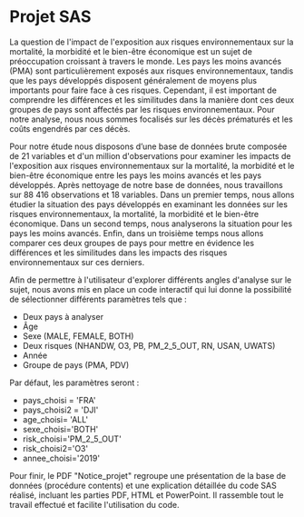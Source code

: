 # Projet SAS

La question de l'impact de l'exposition aux risques environnementaux sur la mortalité, la morbidité et le bien-être économique est un sujet de préoccupation croissant à travers le monde. Les pays les moins avancés (PMA) sont particulièrement exposés aux risques environnementaux, tandis que les pays développés disposent généralement de moyens plus importants pour faire face à ces risques. Cependant, il est important de comprendre les différences et les similitudes dans la manière dont ces deux groupes de pays sont affectés par les risques environnementaux. Pour notre analyse, nous nous sommes focalisés sur les décès prématurés et les coûts engendrés par ces décès.

Pour notre étude nous disposons d’une base de données brute composée de 21 variables et d'un million d'observations pour examiner les impacts de l'exposition aux risques environnementaux sur la mortalité, la morbidité et le bien-être économique entre les pays les moins avancés et les pays développés. Après nettoyage de notre base de données, nous travaillons sur 88 416 observations et 18 variables. Dans un premier temps, nous allons étudier la situation des pays développés en examinant les données sur les risques environnementaux, la mortalité, la morbidité et le bien-être économique.
Dans un second temps, nous analyserons la situation pour les pays les moins avancés. Enfin, dans un troisième temps nous allons comparer ces deux groupes de pays pour mettre en évidence les différences et les similitudes dans les impacts des risques environnementaux sur ces derniers.

Afin de permettre à l'utilisateur d'explorer différents angles d'analyse sur le sujet, nous avons mis en place un code interactif qui lui donne la possibilité de sélectionner différents paramètres tels que :
- Deux pays à analyser
- Âge
- Sexe (MALE, FEMALE, BOTH)
- Deux risques (NHANDW, O3, PB, PM_2_5_OUT, RN, USAN, UWATS)
- Année
- Groupe de pays (PMA, PDV)
  
Par défaut, les paramètres seront :
- pays_choisi = 'FRA'
- pays_choisi2 = 'DJI'
- age_choisi= 'ALL'
- sexe_choisi='BOTH'
- risk_choisi='PM_2_5_OUT'
- risk_choisi2='O3'
- annee_choisi='2019'
  
Pour finir, le PDF "Notice_projet" regroupe une présentation de la base de données (procédure contents) et une explication détaillée du code SAS réalisé, incluant les parties PDF, HTML et PowerPoint. Il rassemble tout le travail effectué et facilite l'utilisation du code.
